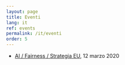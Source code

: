 ```yaml
---
layout: page
title: Eventi
lang: it
ref: events
permalink: /it/eventi
order: 5
---
```


- [AI / Fairness / Strategia EU](/it/ai-fairness-strategia-eu), 12 marzo 2020
